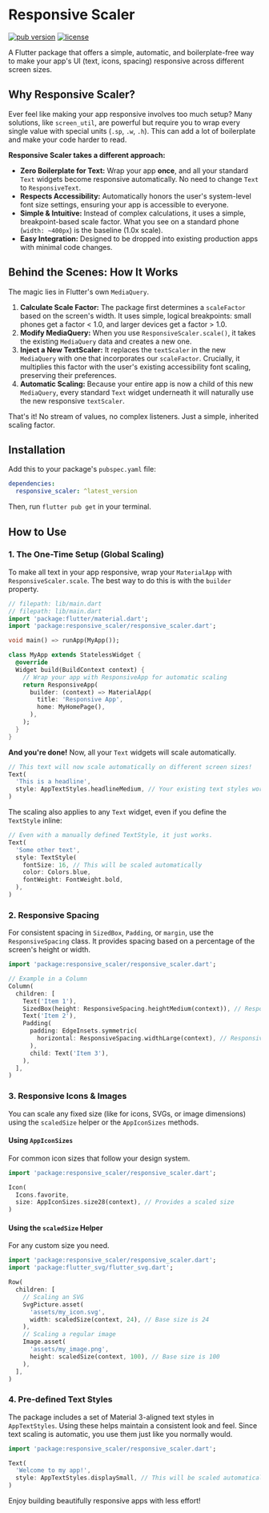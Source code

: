 # Responsive Scaler

[![pub version](https://img.shields.io/pub/v/responsive_scaler.svg)](https://pub.dev/packages/responsive_scaler)
[![license](https://img.shields.io/badge/license-MIT-blue.svg)](https://opensource.org/licenses/MIT)

A Flutter package that offers a simple, automatic, and boilerplate-free way to make your app's UI (text, icons, spacing) responsive across different screen sizes.

## Why Responsive Scaler?

Ever feel like making your app responsive involves too much setup? Many solutions, like `screen_util`, are powerful but require you to wrap every single value with special units (`.sp`, `.w`, `.h`). This can add a lot of boilerplate and make your code harder to read.

**Responsive Scaler takes a different approach:**

*   **Zero Boilerplate for Text:** Wrap your app **once**, and all your standard `Text` widgets become responsive automatically. No need to change `Text` to `ResponsiveText`.
*   **Respects Accessibility:** Automatically honors the user's system-level font size settings, ensuring your app is accessible to everyone.
*   **Simple & Intuitive:** Instead of complex calculations, it uses a simple, breakpoint-based scale factor. What you see on a standard phone (`width: ~400px`) is the baseline (1.0x scale).
*   **Easy Integration:** Designed to be dropped into existing production apps with minimal code changes.

## Behind the Scenes: How It Works

The magic lies in Flutter's own `MediaQuery`.

1.  **Calculate Scale Factor:** The package first determines a `scaleFactor` based on the screen's width. It uses simple, logical breakpoints: small phones get a factor < 1.0, and larger devices get a factor > 1.0.
2.  **Modify MediaQuery:** When you use `ResponsiveScaler.scale()`, it takes the existing `MediaQuery` data and creates a new one.
3.  **Inject a New TextScaler:** It replaces the `textScaler` in the new `MediaQuery` with one that incorporates our `scaleFactor`. Crucially, it multiplies this factor with the user's existing accessibility font scaling, preserving their preferences.
4.  **Automatic Scaling:** Because your entire app is now a child of this new `MediaQuery`, every standard `Text` widget underneath it will naturally use the new responsive `textScaler`.

That's it! No stream of values, no complex listeners. Just a simple, inherited scaling factor.

## Installation

Add this to your package's `pubspec.yaml` file:

```yaml
dependencies:
  responsive_scaler: ^latest_version
```

Then, run `flutter pub get` in your terminal.

## How to Use

### 1. The One-Time Setup (Global Scaling)

To make all text in your app responsive, wrap your `MaterialApp` with `ResponsiveScaler.scale`. The best way to do this is with the `builder` property.

```dart
// filepath: lib/main.dart
// filepath: lib/main.dart
import 'package:flutter/material.dart';
import 'package:responsive_scaler/responsive_scaler.dart';

void main() => runApp(MyApp());

class MyApp extends StatelessWidget {
  @override
  Widget build(BuildContext context) {
    // Wrap your app with ResponsiveApp for automatic scaling
    return ResponsiveApp(
      builder: (context) => MaterialApp(
        title: 'Responsive App',
        home: MyHomePage(),
      ),
    );
  }
}
```

**And you're done!** Now, all your `Text` widgets will scale automatically.

```dart
// This text will now scale automatically on different screen sizes!
Text(
  'This is a headline',
  style: AppTextStyles.headlineMedium, // Your existing text styles work perfectly
)
```

The scaling also applies to any `Text` widget, even if you define the `TextStyle` inline:

```dart
// Even with a manually defined TextStyle, it just works.
Text(
  'Some other text',
  style: TextStyle(
    fontSize: 16, // This will be scaled automatically
    color: Colors.blue,
    fontWeight: FontWeight.bold,
  ),
)
```

### 2. Responsive Spacing

For consistent spacing in `SizedBox`, `Padding`, or `margin`, use the `ResponsiveSpacing` class. It provides spacing based on a percentage of the screen's height or width.

```dart
import 'package:responsive_scaler/responsive_scaler.dart';

// Example in a Column
Column(
  children: [
    Text('Item 1'),
    SizedBox(height: ResponsiveSpacing.heightMedium(context)), // Responsive height
    Text('Item 2'),
    Padding(
      padding: EdgeInsets.symmetric(
        horizontal: ResponsiveSpacing.widthLarge(context), // Responsive padding
      ),
      child: Text('Item 3'),
    ),
  ],
)
```

### 3. Responsive Icons & Images

You can scale any fixed size (like for icons, SVGs, or image dimensions) using the `scaledSize` helper or the `AppIconSizes` methods.

#### Using `AppIconSizes`

For common icon sizes that follow your design system.

```dart
import 'package:responsive_scaler/responsive_scaler.dart';

Icon(
  Icons.favorite,
  size: AppIconSizes.size28(context), // Provides a scaled size
)
```

#### Using the `scaledSize` Helper

For any custom size you need.

```dart
import 'package:responsive_scaler/responsive_scaler.dart';
import 'package:flutter_svg/flutter_svg.dart';

Row(
  children: [
    // Scaling an SVG
    SvgPicture.asset(
      'assets/my_icon.svg',
      width: scaledSize(context, 24), // Base size is 24
    ),
    // Scaling a regular image
    Image.asset(
      'assets/my_image.png',
      height: scaledSize(context, 100), // Base size is 100
    ),
  ],
)
```

### 4. Pre-defined Text Styles

The package includes a set of Material 3-aligned text styles in `AppTextStyles`. Using these helps maintain a consistent look and feel. Since text scaling is automatic, you use them just like you normally would.

```dart
import 'package:responsive_scaler/responsive_scaler.dart';

Text(
  'Welcome to my app!',
  style: AppTextStyles.displaySmall, // This will be scaled automatically
)
```

Enjoy building beautifully responsive apps with less effort!